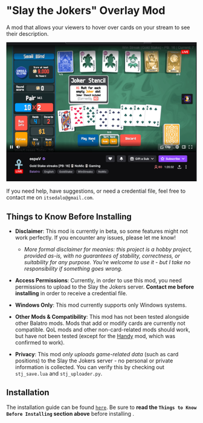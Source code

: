 # "Slay the Jokers" Overlay Mod

A mod that allows your viewers to hover over cards on your stream to see their description.

<img alt="Slay the Jokers Preview Image 1" src="preview1.png" />

If you need help, have suggestions, or need a credential file, feel free to contact me on `itsedalo@gmail.com`.

## Things to Know Before Installing

- **Disclaimer**: This mod is currently in beta, so some features might not work perfectly. If you encounter any issues, please let me know!
    - *More formal disclaimer for meanies: this project is a hobby project, provided as-is, with no guarantees of stability, correctness, or suitability for any purpose. You're welcome to use it - but I take no responsibility if something goes wrong.*

- **Access Permissions**: Currently, in order to use this mod, you need permissions to upload to the Slay the Jokers server. **Contact me before installing** in order to receive a credential file.

- **Windows Only**: This mod currently supports only Windows systems.

- **Other Mods & Compatibility**: This mod has not been tested alongside other Balatro mods. Mods that add or modify cards are currently not compatible. QoL mods and other non-card-related mods should work, but have not been tested (except for the [Handy](https://github.com/SleepyG11/HandyBalatro) mod, which was confirmed to work).

- **Privacy**: This mod *only uploads game-related data* (such as card positions) to the Slay the Jokers server - no personal or private information is collected. You can verify this by checking out `stj_save.lua` and `stj_uploader.py`.

## Installation

The installation guide can be found [`here`](INSTALL.md). Be sure to **read the `Things to Know Before Installing` section above** before installing .
